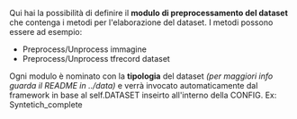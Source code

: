 Qui hai la possibilità di definire il <b>modulo di preprocessamento del dataset</b> che contenga i metodi per l'elaborazione del dataset.
I metodi possono essere ad esempio:
<ul>
	<li>Preprocess/Unprocess immagine</li>
	<li>Preprocess/Unprocess tfrecord dataset</li>
</ul>
Ogni modulo è nominato con la <b>tipologia</b> del dataset <i>(per maggiori info guarda il README in ../data)</i> e verrà invocato automaticamente dal framework in base al self.DATASET
inseirto all'interno della CONFIG.
Ex: Syntetich_complete